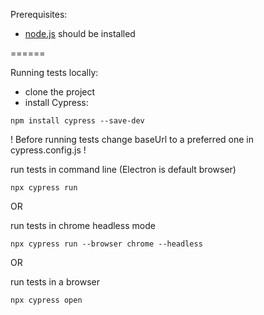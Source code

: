 Prerequisites:

- [node.js](https://nodejs.org/en) should be installed

======

Running tests locally:

- clone the project
- install Cypress:

```
npm install cypress --save-dev
```

! Before running tests change baseUrl to a preferred one in cypress.config.js !


run tests in command line (Electron is default browser)
```
npx cypress run
```

OR

run tests in chrome headless mode
```
npx cypress run --browser chrome --headless
```

OR

run tests in a browser
```
npx cypress open
```
